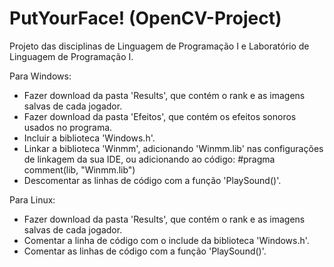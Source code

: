 # PutYourFace! (OpenCV-Project)
Projeto das disciplinas de Linguagem de Programação I e Laboratório de Linguagem de Programação I.

Para Windows:
- Fazer download da pasta 'Results', que contém o rank e as imagens salvas de cada jogador.
- Fazer download da pasta 'Efeitos', que contém os efeitos sonoros usados no programa.
- Incluir a biblioteca 'Windows.h'.
- Linkar a biblioteca 'Winmm', adicionando 'Winmm.lib' nas configurações de linkagem da sua IDE, ou adicionando ao código: 
    #pragma comment(lib, "Winmm.lib")
- Descomentar as linhas de código com a função 'PlaySound()'.
    
Para Linux:
- Fazer download da pasta 'Results', que contém o rank e as imagens salvas de cada jogador.
- Comentar a linha de código com o include da biblioteca 'Windows.h'.
- Comentar as linhas de código com a função 'PlaySound()'.

